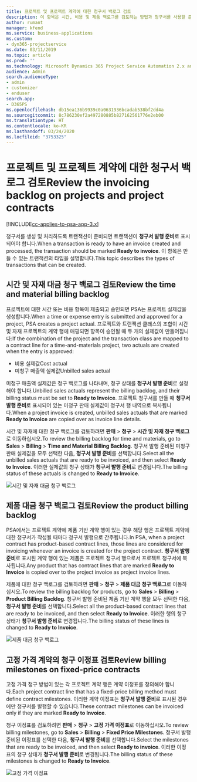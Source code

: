 ```yaml
---
title: 프로젝트 및 프로젝트 계약에 대한 청구서 백로그 검토
description: 이 항목은 시간, 비용 및 제품 백로그를 검토하는 방법과 청구서를 사용할 준비가 된 것으로 표시하는 방법에 대한 정보를 제공합니다.
author: rumant
manager: kfend
ms.service: business-applications
ms.custom:
- dyn365-projectservice
ms.date: 03/11/2019
ms.topic: article
ms.prod: ''
ms.technology: Microsoft Dynamics 365 Project Service Automation 2.x and 3.x
audience: Admin
search.audienceType:
- admin
- customizer
- enduser
search.app:
- D365PS
ms.openlocfilehash: db15ea136b9939c0a0631936bcadab538bf2dd4a
ms.sourcegitcommit: 8c786230ef2a497280885b827162561776e2eb00
ms.translationtype: HT
ms.contentlocale: ko-KR
ms.lasthandoff: 03/24/2020
ms.locfileid: "3753325"
---
```

# <a name="review-the-invoicing-backlog-on-projects-and-project-contracts"></a><span data-ttu-id="418fd-103">프로젝트 및 프로젝트 계약에 대한 청구서 백로그 검토</span><span class="sxs-lookup"><span data-stu-id="418fd-103">Review the invoicing backlog on projects and project contracts</span></span>

[!INCLUDE[cc-applies-to-psa-app-3.x](../includes/cc-applies-to-psa-app-3x.md)]

<span data-ttu-id="418fd-104">청구서를 생성 및 처리하도록 트랜잭션이 준비되면 트랜잭션이 **청구서 발행 준비**로 표시되어야 합니다.</span><span class="sxs-lookup"><span data-stu-id="418fd-104">When a transaction is ready to have an invoice created and processed, the transaction should be marked **Ready to invoice**.</span></span> <span data-ttu-id="418fd-105">이 항목은 만들 수 있는 트랜잭션의 타입을 설명합니다.</span><span class="sxs-lookup"><span data-stu-id="418fd-105">This topic describes the types of transactions that can be created.</span></span>

## <a name="review-the-time-and-material-billing-backlog"></a><span data-ttu-id="418fd-106">시간 및 자재 대금 청구 백로그 검토</span><span class="sxs-lookup"><span data-stu-id="418fd-106">Review the time and material billing backlog</span></span>

<span data-ttu-id="418fd-107">프로젝트에 대한 시간 또는 비용 항목이 제출되고 승인되면 PSA는 프로젝트 실제값을 생성합니다.</span><span class="sxs-lookup"><span data-stu-id="418fd-107">When a time or expense entry is submitted and approved for a project, PSA creates a project actual.</span></span> <span data-ttu-id="418fd-108">프로젝트와 트랜잭션 클래스의 조합이 시간 및 자재 프로젝트의 계약 행에 매핑되면 항목이 승인될 때 두 개의 실제값이 만들어집니다:</span><span class="sxs-lookup"><span data-stu-id="418fd-108">If the combination of the project and the transaction class are mapped to a contract line for a time-and-materials project, two actuals are created when the entry is approved:</span></span>

- <span data-ttu-id="418fd-109">비용 실제값</span><span class="sxs-lookup"><span data-stu-id="418fd-109">Cost actual</span></span> 
- <span data-ttu-id="418fd-110">미청구 매출액 실제값</span><span class="sxs-lookup"><span data-stu-id="418fd-110">Unbilled sales actual</span></span>

<span data-ttu-id="418fd-111">미청구 매출액 실제값은 청구 백로그를 나타내며, 청구 상태를 **청구서 발행 준비**로 설정해야 합니다.</span><span class="sxs-lookup"><span data-stu-id="418fd-111">Unbilled sales actuals represent the billing backlog, and their billing status must be set to **Ready to Invoice**.</span></span> <span data-ttu-id="418fd-112">프로젝트 청구서를 만들 때 **청구서 발행 준비**로 표시되어 있는 미청구 판매 실제값이 청구서 행 내역으로 복사됩니다.</span><span class="sxs-lookup"><span data-stu-id="418fd-112">When a project invoice is created, unbilled sales actuals that are marked **Ready to Invoice** are copied over as invoice line details.</span></span>

<span data-ttu-id="418fd-113">시간 및 자재에 대한 청구 백로그를 검토하려면 **판매** \> **청구** \> **시간 및 자재 청구 백로그**로 이동하십시오.</span><span class="sxs-lookup"><span data-stu-id="418fd-113">To review the billing backlog for time and materials, go to **Sales** \> **Billing** \> **Time and Material Billing Backlog**.</span></span> <span data-ttu-id="418fd-114">청구서 발행 준비된 미청구 판매 실제값을 모두 선택한 다음, **청구서 발행 준비**를 선택합니다.</span><span class="sxs-lookup"><span data-stu-id="418fd-114">Select all the unbilled sales actuals that are ready to be invoiced, and then select **Ready to Invoice**.</span></span> <span data-ttu-id="418fd-115">이러한 실제값의 청구 상태가 **청구서 발행 준비**로 변경됩니다.</span><span class="sxs-lookup"><span data-stu-id="418fd-115">The billing status of these actuals is changed to **Ready to Invoice**.</span></span>

![시간 및 자재 대금 청구 백로그](media/TMBacklog.png)

## <a name="review-the-product-billing-backlog"></a><span data-ttu-id="418fd-117">제품 대금 청구 백로그 검토</span><span class="sxs-lookup"><span data-stu-id="418fd-117">Review the product billing backlog</span></span>

<span data-ttu-id="418fd-118">PSA에서는 프로젝트 계약에 제품 기반 계약 행이 있는 경우 해당 행은 프로젝트 계약에 대한 청구서가 작성될 때마다 청구서 발행으로 간주됩니다.</span><span class="sxs-lookup"><span data-stu-id="418fd-118">In PSA, when a project contract has product-based contract lines, those lines are considered for invoicing whenever an invoice is created for the project contract.</span></span> <span data-ttu-id="418fd-119">**청구서 발행 준비**로 표시된 계약 행이 있는 제품은 프로젝트 청구서 행으로서 프로젝트 청구서에 복사됩니다.</span><span class="sxs-lookup"><span data-stu-id="418fd-119">Any product that has contract lines that are marked **Ready to Invoice** is copied over to the project invoice as project invoice lines.</span></span>

<span data-ttu-id="418fd-120">제품에 대한 청구 백로그를 검토하려면 **판매** \> **청구** \> **제품 대금 청구 백로그**로 이동하십시오.</span><span class="sxs-lookup"><span data-stu-id="418fd-120">To review the billing backlog for products, go to **Sales** \> **Billing** \> **Product Billing Backlog**.</span></span> <span data-ttu-id="418fd-121">청구서 발행 준비된 제품 기반 계약 행을 모두 선택한 다음, **청구서 발행 준비**를 선택합니다.</span><span class="sxs-lookup"><span data-stu-id="418fd-121">Select all the product-based contract lines that are ready to be invoiced, and then select **Ready to Invoice**.</span></span> <span data-ttu-id="418fd-122">이러한 행의 청구 상태가 **청구서 발행 준비**로 변경됩니다.</span><span class="sxs-lookup"><span data-stu-id="418fd-122">The billing status of these lines is changed to **Ready to Invoice**.</span></span>

![제품 대금 청구 백로그](media/ProductBacklog.png)

## <a name="review-billing-milestones-on-fixed-price-contracts"></a><span data-ttu-id="418fd-124">고정 가격 계약의 청구 이정표 검토</span><span class="sxs-lookup"><span data-stu-id="418fd-124">Review billing milestones on fixed-price contracts</span></span>

<span data-ttu-id="418fd-125">고정 가격 청구 방법이 있는 각 프로젝트 계약 행은 계약 이정표를 정의해야 합니다.</span><span class="sxs-lookup"><span data-stu-id="418fd-125">Each project contract line that has a fixed-price billing method must define contract milestones.</span></span> <span data-ttu-id="418fd-126">이러한 계약 이정표는 **청구서 발행 준비**로 표시된 경우에만 청구서를 발행할 수 있습니다.</span><span class="sxs-lookup"><span data-stu-id="418fd-126">These contract milestones can be invoiced only if they are marked **Ready to Invoice**.</span></span> 

<span data-ttu-id="418fd-127">청구 이정표를 검토하려면 **판매** \> **청구** \> **고정 가격 이정표**로 이동하십시오.</span><span class="sxs-lookup"><span data-stu-id="418fd-127">To review billing milestones, go to **Sales** \> **Billing** \> **Fixed Price Milestones**.</span></span> <span data-ttu-id="418fd-128">청구서 발행 준비된 이정표를 선택한 다음, **청구서 발행 준비**를 선택합니다.</span><span class="sxs-lookup"><span data-stu-id="418fd-128">Select the milestones that are ready to be invoiced, and then select **Ready to invoice**.</span></span> <span data-ttu-id="418fd-129">이러한 이정표의 청구 상태가 **청구서 발행 준비**로 변경됩니다.</span><span class="sxs-lookup"><span data-stu-id="418fd-129">The billing status of these milestones is changed to **Ready to Invoice**.</span></span>

![고정 가격 이정표](media/FPBacklog.png)
